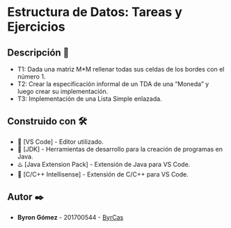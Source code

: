 # Estructura de Datos: Tareas y Ejercicios

## Descripción :scroll:
* T1: Dada una matriz M*M rellenar todas sus celdas de los bordes con el número 1.
* T2: Crear la especificación informal de un TDA de una “Moneda” y luego crear su
implementación.
* T3: Implementación de una Lista Simple enlazada.

## Construido con 🛠️

* :bookmark_tabs: [VS Code] - Editor utilizado.
* :wrench: [JDK] - Herramientas de desarrollo para la creación de programas en Java.
* :hotsprings: [Java Extension Pack] - Extensión de Java para VS Code.
* :bookmark_tabs: [C/C++ Intellisense] - Extensión de C/C++ para VS Code.

## Autor ✒️

* **Byron Gómez** - 201700544 - [ByrCas](https://github.com/ByrCas)

